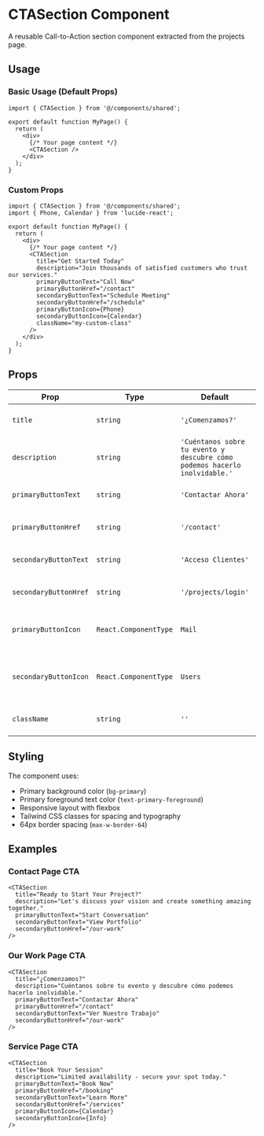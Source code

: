 # CTASection Component

A reusable Call-to-Action section component extracted from the projects page.

## Usage

### Basic Usage (Default Props)

```tsx
import { CTASection } from '@/components/shared';

export default function MyPage() {
  return (
    <div>
      {/* Your page content */}
      <CTASection />
    </div>
  );
}
```

### Custom Props

```tsx
import { CTASection } from '@/components/shared';
import { Phone, Calendar } from 'lucide-react';

export default function MyPage() {
  return (
    <div>
      {/* Your page content */}
      <CTASection
        title="Get Started Today"
        description="Join thousands of satisfied customers who trust our services."
        primaryButtonText="Call Now"
        primaryButtonHref="/contact"
        secondaryButtonText="Schedule Meeting"
        secondaryButtonHref="/schedule"
        primaryButtonIcon={Phone}
        secondaryButtonIcon={Calendar}
        className="my-custom-class"
      />
    </div>
  );
}
```

## Props

| Prop                  | Type                  | Default                                                                    | Description                         |
| --------------------- | --------------------- | -------------------------------------------------------------------------- | ----------------------------------- |
| `title`               | `string`              | `'¿Comenzamos?'`                                                           | The main heading text               |
| `description`         | `string`              | `'Cuéntanos sobre tu evento y descubre cómo podemos hacerlo inolvidable.'` | The description text                |
| `primaryButtonText`   | `string`              | `'Contactar Ahora'`                                                        | Text for the primary button         |
| `primaryButtonHref`   | `string`              | `'/contact'`                                                               | Link for the primary button         |
| `secondaryButtonText` | `string`              | `'Acceso Clientes'`                                                        | Text for the secondary button       |
| `secondaryButtonHref` | `string`              | `'/projects/login'`                                                        | Link for the secondary button       |
| `primaryButtonIcon`   | `React.ComponentType` | `Mail`                                                                     | Icon component for primary button   |
| `secondaryButtonIcon` | `React.ComponentType` | `Users`                                                                    | Icon component for secondary button |
| `className`           | `string`              | `''`                                                                       | Additional CSS classes              |

## Styling

The component uses:

- Primary background color (`bg-primary`)
- Primary foreground text color (`text-primary-foreground`)
- Responsive layout with flexbox
- Tailwind CSS classes for spacing and typography
- 64px border spacing (`max-w-border-64`)

## Examples

### Contact Page CTA

```tsx
<CTASection
  title="Ready to Start Your Project?"
  description="Let's discuss your vision and create something amazing together."
  primaryButtonText="Start Conversation"
  secondaryButtonText="View Portfolio"
  secondaryButtonHref="/our-work"
/>
```

### Our Work Page CTA

```tsx
<CTASection
  title="¿Comenzamos?"
  description="Cuéntanos sobre tu evento y descubre cómo podemos hacerlo inolvidable."
  primaryButtonText="Contactar Ahora"
  primaryButtonHref="/contact"
  secondaryButtonText="Ver Nuestro Trabajo"
  secondaryButtonHref="/our-work"
/>
```

### Service Page CTA

```tsx
<CTASection
  title="Book Your Session"
  description="Limited availability - secure your spot today."
  primaryButtonText="Book Now"
  primaryButtonHref="/booking"
  secondaryButtonText="Learn More"
  secondaryButtonHref="/services"
  primaryButtonIcon={Calendar}
  secondaryButtonIcon={Info}
/>
```
